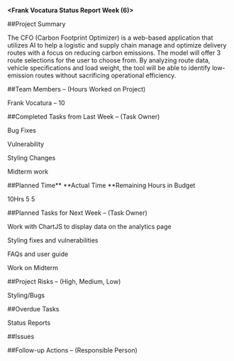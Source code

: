 **<Frank Vocatura Status Report Week (6)&gt;**

##Project Summary

The CFO (Carbon Footprint Optimizer) is a web-based application that utilizes AI to help a logistic and supply chain manage and optimize delivery routes with a focus on reducing carbon emissions. The model will offer 3 route selections for the user to choose from. By analyzing route data, vehicle specifications and load weight, the tool will be able to identify low-emission routes without sacrificing operational efficiency.

##Team Members – (Hours Worked on Project)

Frank Vocatura – 10

##Completed Tasks from Last Week – (Task Owner)

Bug Fixes

Vulnerability

Styling Changes

Midterm work

##Planned Time** **Actual Time **Remaining Hours in Budget

10Hrs 5 5

##Planned Tasks for Next Week – (Task Owner)

Work with ChartJS to display data on the analytics page

Styling fixes and vulnerabilities

FAQs and user guide

Work on Midterm

##Project Risks – (High, Medium, Low)

Styling/Bugs

##Overdue Tasks

Status Reports

##Issues

##Follow-up Actions – (Responsible Person)